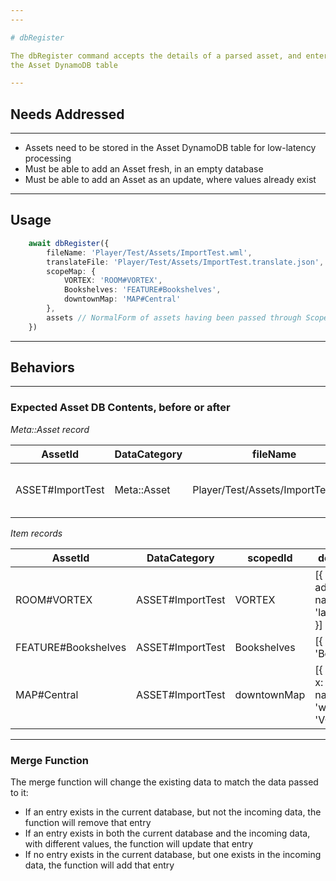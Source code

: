 ```yaml
---
---

# dbRegister

The dbRegister command accepts the details of a parsed asset, and enters them into
the Asset DynamoDB table

---
```


## Needs Addressed

---

- Assets need to be stored in the Asset DynamoDB table for low-latency processing
- Must be able to add an Asset fresh, in an empty database
- Must be able to add an Asset as an update, where values already exist


---

## Usage


```ts
    await dbRegister({
        fileName: 'Player/Test/Assets/ImportTest.wml',
        translateFile: 'Player/Test/Assets/ImportTest.translate.json',
        scopeMap: {
            VORTEX: 'ROOM#VORTEX',
            Bookshelves: 'FEATURE#Bookshelves',
            downtownMap: 'MAP#Central'
        },
        assets // NormalForm of assets having been passed through ScopeMap.translateNormalForm
    })
```

---

## Behaviors

---

### Expected Asset DB Contents, before or after

*Meta::Asset record*

| AssetId | DataCategory | fileName | translateFile | name | zone | defaultExits |
| --- | --- | --- | --- | --- | --- | --- |
| ASSET#ImportTest | Meta::Asset | Player/Test/Assets/ImportTest.wml | Player/Test/Assets/ImportTest.translate.json | ImportTest | Personal | [{ name: 'welcome', from: 'VORTEX', to: 'layerAWelcomeRoom' }] |

*Item records*

| AssetId | DataCategory | scopedId | defaultAppearances |
| --- | --- | --- | --- |
| ROOM#VORTEX | ASSET#ImportTest | VORTEX | [{ render: [': test addition'], exits: [{ name: 'welcome', to: 'layerAWelcomeRoom' }] }]
| FEATURE#Bookshelves | ASSET#ImportTest | Bookshelves | [{ name: 'Bookshelves' }]
| MAP#Central | ASSET#ImportTest | downtownMap | [{ rooms: { VORTEX: { x: 0, y: 0 } }, exits: [{ name: 'vortex', from: 'welcome', to: 'VORTEX' }] }]

---

### Merge Function

The merge function will change the existing data to match the data passed to it:

- If an entry exists in the current database, but not the incoming data, the function will remove that entry
- If an entry exists in both the current database and the incoming data, with different values, the function will update that entry
- If no entry exists in the current database, but one exists in the incoming data, the function will add that entry